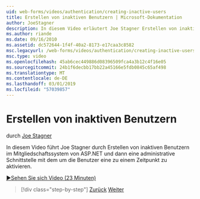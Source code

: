 ```yaml
---
uid: web-forms/videos/authentication/creating-inactive-users
title: Erstellen von inaktiven Benutzern | Microsoft-Dokumentation
author: JoeStagner
description: In diesem Video erläutert Joe Stagner Erstellen von inaktiven Benutzern im Mitgliedschaftssystem von ASP.NET und die Benutzer eine aktivieren, klicken Sie dann mithilfe einer Admin-Schnittstelle...
ms.author: riande
ms.date: 09/16/2010
ms.assetid: dc572644-1f4f-40a2-8173-e17caa3c8582
msc.legacyurl: /web-forms/videos/authentication/creating-inactive-users
msc.type: video
ms.openlocfilehash: 45ab6cec449886d08396509fca4a3b12c4f16e05
ms.sourcegitcommit: 24b1f6decbb17bb22a45166e5fdb0845c65af498
ms.translationtype: MT
ms.contentlocale: de-DE
ms.lasthandoff: 03/01/2019
ms.locfileid: "57039857"
---
```

<a name="creating-inactive-users"></a>Erstellen von inaktiven Benutzern
====================
durch [Joe Stagner](https://github.com/JoeStagner)

In diesem Video führt Joe Stagner durch Erstellen von inaktiven Benutzern im Mitgliedschaftssystem von ASP.NET und dann eine administrative Schnittstelle mit dem um die Benutzer eine zu einem Zeitpunkt zu aktivieren.

[&#9654;Sehen Sie sich Video (23 Minuten)](https://channel9.msdn.com/Blogs/ASP-NET-Site-Videos/creating-inactive-users)

> [!div class="step-by-step"]
> [Zurück](simple-web-service-authentication.md)
> [Weiter](sql-injection-defense.md)

